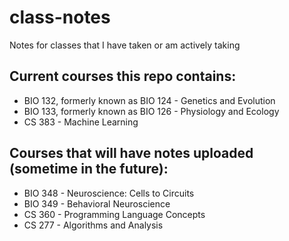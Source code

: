# class-notes
Notes for classes that I have taken or am actively taking

## Current courses this repo contains:

- BIO 132, formerly known as BIO 124 - Genetics and Evolution
- BIO 133, formerly known as BIO 126 - Physiology and Ecology
- CS 383 - Machine Learning

## Courses that will have notes uploaded (sometime in the future):

- BIO 348 - Neuroscience: Cells to Circuits
- BIO 349 - Behavioral Neuroscience
- CS 360 - Programming Language Concepts
- CS 277 - Algorithms and Analysis
